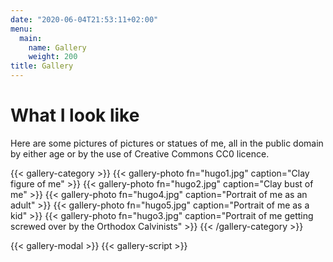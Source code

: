```yaml
---
date: "2020-06-04T21:53:11+02:00"
menu:
  main:
    name: Gallery
    weight: 200
title: Gallery
---
```


# What I look like

Here are some pictures of pictures or statues of me, all in the public domain by
either age or by the use of Creative Commons CC0 licence.

{{< gallery-category >}}
    {{< gallery-photo fn="hugo1.jpg" caption="Clay figure of me" >}}
    {{< gallery-photo fn="hugo2.jpg" caption="Clay bust of me" >}}
    {{< gallery-photo fn="hugo4.jpg" caption="Portrait of me as an adult" >}}
    {{< gallery-photo fn="hugo5.jpg" caption="Portrait of me as a kid" >}}
    {{< gallery-photo fn="hugo3.jpg" caption="Portrait of me getting screwed over by the Orthodox Calvinists" >}}
{{< /gallery-category >}}

{{< gallery-modal >}}
{{< gallery-script >}}
